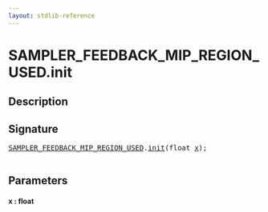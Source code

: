 ```yaml
---
layout: stdlib-reference
---
```


# SAMPLER\_FEEDBACK\_MIP\_REGION\_USED\.init

## Description





## Signature 

<pre>
<a href="index.md" class="code_type">SAMPLER_FEEDBACK_MIP_REGION_USED</a>.<a href="init.md">init</a>(<span class="code_keyword">float</span> <a href="init.md#decl-x" class="code_param">x</a>);

</pre>

## Parameters

####  <a id="decl-x"></a>x  : float


<script>
// Fix .md links to .html when on ReadTheDocs
if (window.location.hostname.includes('readthedocs') || 
    window.location.hostname.includes('rtfd.io')) {
  document.addEventListener('DOMContentLoaded', function() {
    const links = document.querySelectorAll('a');
    links.forEach(link => {
      const href = link.getAttribute('href');
      if (href && href.includes('.md')) {
        // This regex will handle .md links with or without fragment identifiers or query parameters
        link.href = link.href.replace(/(.+)\.md(#[^?]*)?(\?.*)?$/, '$1.html$2$3');
      }
    });
  });
}
</script>
